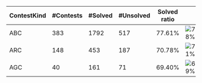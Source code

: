 | ContestKind | #Contests | #Solved | #Unsolved | Solved ratio | |
| - | - | - | - | - | - |
| ABC | 383 | 1792 | 517 | 77.61% | ![78%](https://progress-bar.xyz/78?title=Solved) |
| ARC | 148 | 453 | 187 | 70.78% | ![71%](https://progress-bar.xyz/71?title=Solved) |
| AGC | 40 | 161 | 71 | 69.40% | ![69%](https://progress-bar.xyz/69?title=Solved) |
